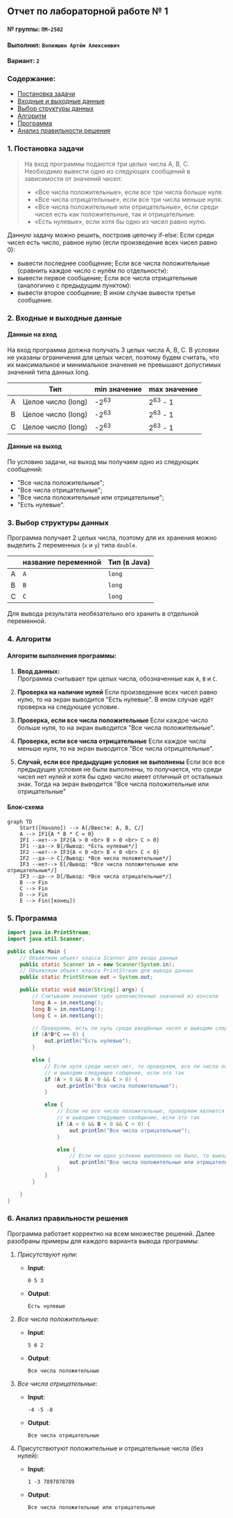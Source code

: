 ## Отчет по лабораторной работе № 1

#### № группы: `ПМ-2502`

#### Выполнил: `Вопияшин Артём Алексеевич`

#### Вариант: `2`

### Cодержание:

- [Постановка задачи](#1-постановка-задачи)
- [Входные и выходные данные](#2-входные-и-выходные-данные)
- [Выбор структуры данных](#3-выбор-структуры-данных)
- [Алгоритм](#4-алгоритм)
- [Программа](#5-программа)
- [Анализ правильности решения](#6-анализ-правильности-решения)

### 1. Постановка задачи

> На вход программы подаются три целых числа A, B, C. Необходимо вывести одно из следующих сообщений в зависимости от значений чисел:
> - «Все числа положительные», если все три числа больше нуля.
> - «Все числа отрицательные», если все три числа меньше нуля.
> - «Все числа положительные или отрицательные», если среди чисел есть как положительные, так и отрицательные.
> - «Есть нулевые», если хотя бы одно из чисел равно нулю.

Данную задачу можно решить, построив цепочку if-else:
Если среди чисел есть число, равное нулю (если произведение всех чисел равно 0):
- вывести последнее сообщение;
Если все числа положительные (сравнить каждое число с нулём по отдельности):
- вывести первое сообщение;
Если все числа отрицательные (аналогично с предыдущим пунктом):
- вывести второе сообщение;
В ином случае вывести третье сообщение.

### 2. Входные и выходные данные

#### Данные на вход

На вход программа должна получать 3 целых числа A, B, C. В условии не указаны ограничения для целых чисел, поэтому будем считать, что их максимальное и минимальное значения не превышают допустимых значений типа данных long.

|   | Тип                | min значение     | max значение       | 
|---|--------------------|------------------|--------------------|
| A | Целое число (long) | -2<sup>63</sup>  | 2<sup>63</sup> - 1 |
| B | Целое число (long) | -2<sup>63</sup>  | 2<sup>63</sup> - 1 |
| C | Целое число (long) | -2<sup>63</sup>  | 2<sup>63</sup> - 1 |

#### Данные на выход

По условию задачи, на выход мы получаем одно из следующих сообщений:
- "Все числа положительные";
- "Все числа отрицательные";
- "Все числа положительные или отрицательные";
- "Есть нулевые".

### 3. Выбор структуры данных

Программа получает 2 целых числа, поэтому для их хранения можно выделить 2 переменных (`x` и `y`) типа `double`.

|   | название переменной | Тип (в Java)| 
|---|---------------------|-------------|
| A | `A`                 | `long`      |
| B | `B`                 | `long`      | 
| C | `C`                 | `long`      | 

Для вывода результата необязательно его хранить в отдельной переменной.

### 4. Алгоритм

#### Алгоритм выполнения программы:

1. **Ввод данных:**  
   Программа считывает три целых числа, обозначенные как `A`, `B` и `C`.

2. **Проверка на наличие нулей**
   Если произведение всех чисел равно нулю, то на экран выводится "Есть нулевые".
   В ином случае идёт проверка на следующее условие.
   
4. **Проверка, если все числа положительные**
   Если каждое число больше нуля, то на экран выводится "Все числа положительные".

5. **Проверка, если все числа отрицательные**
   Если каждое числа меньше нуля, то на экран выводится "Все числа отрицательные".
   
6. **Случай, если все предыдущие условия не выполнены**
   Если все все предыдущие условия не были выполнены, то получается, что среди чисел нет нулей и хотя бы одно число имеет отличный от остальных знак. Тогда на экран выводится "Все числа положительные или отрицательные"


#### Блок-схема

```mermaid
graph TD
    Start([Начало]) --> A[/Ввести: A, B, C/]
    A --> IF1{A * B * C = 0}
    IF1 --нет--> IF2{A > 0 <br> B > 0 <br> C > 0}
    IF1 --да--> B[/Вывод: *Есть нулевые*/]
    IF2 --нет--> IF3{A < 0 <br> B < 0 <br> C < 0}
    IF2 --да--> C[/Вывод: *Все числа положительные*/]
    IF3 --нет--> E[/Вывод: *Все числа положительные или отрицательные*/]
    IF3 --да--> D[/Вывод: *Все числа отрицательные*/]
    B --> Fin
    C --> Fin
    D --> Fin
    E --> Fin([конец])
```

### 5. Программа

```java
import java.io.PrintStream;
import java.util.Scanner;

public class Main {
    // Объявляем объект класса Scanner для ввода данных
    public static Scanner in = new Scanner(System.in);
    // Объявляем объект класса PrintStream для вывода данных
    public static PrintStream out = System.out;

    public static void main(String[] args) {
        // Считываем значения трёх целочисленных значений из консоли
        long A = in.nextLong();
        long B = in.nextLong();
        long C = in.nextLong();

        // Проверяем, есть ли нуль среди введённых чисел и выводим следующее сообщение, если есть
        if (A*B*C == 0) {
            out.println("Есть нулевые");
        }

        else {
            // Если нуля среди чисел нет, то проверяем, все ли числа положительные,
            // и выводим следующее собщение, если это так
            if (A > 0 && B > 0 && C > 0) {
                out.println("Все числа положительные");
            }

            else {
                // Если не все числа положительные, проверяем являются ли все числа отрицательными,
                // и выводим следующее сообщение, если это так
                if (A < 0 && B < 0 && C < 0) {
                    out.println("Все числа отрицательные");
                }

                else {
                    // Если ни одно условие выполнено не было, то выводится следующее сообщение
                    out.println("Все числа положительные или отрицательные");
                }
            }
        }

    }
}
```

### 6. Анализ правильности решения

Программа работает корректно на всем множестве решений. Далее разобраны примеры для каждого варианта вывода программы:

1. *Присутствуют нули*:

    - **Input**:
        ```
        0 5 3
        ```

    - **Output**:
        ```
        Есть нулевые
        ```

2. *Все числа положительные*:

    - **Input**:
        ```
        5 6 2
        ```

    - **Output**:
        ```
        Все числа положительные
        ```

3. *Все числа отрицательные*:

    - **Input**:
        ```
        -4 -5 -8
        ```

    - **Output**:
        ```
        Все числа отрицательные
        ```

4. Присутствютуют положительные и отрицательные числа (без нулей):

    - **Input**:
        ```
        1 -3 7897878789
        ```

    - **Output**:
        ```
        Все числа положительные или отрицательные
        ```
